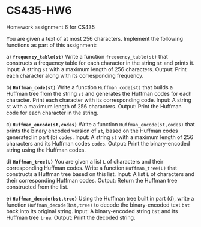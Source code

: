 # CS435-HW6
Homework assignment 6 for CS435

You are given a text of at most 256 characters. Implement the following functions as part of this assignment:

a) **`frequency_table(st)`**
Write a function `frequency_table(st)` that constructs a frequency table for each character in the string `st` and prints it.
Input: A string `st` with a maximum length of 256 characters.
Output: Print each character along with its corresponding frequency.

b) **`Huffman_code(st)`**
Write a function `Huffman_code(st)` that builds a Huffman tree from the string `st` and generates the Huffman codes for each character. Print each character with its corresponding code.
Input: A string st with a maximum length of 256 characters.
Output: Print the Huffman code for each character in the string.

c) **`Huffman_encode(st,codes)`**
Write a function `Huffman_encode(st,codes)` that prints the binary encoded version of `st`, based on the Huffman codes generated in part (b) `codes`.
Input: A string `st` with a maximum length of 256 characters and its Huffman codes `codes`.
Output: Print the binary-encoded string using the Huffman codes.

d) **`Huffman_tree(L)`**
You are given a list `L` of characters and their corresponding Huffman codes. Write a function `Huffman_tree(L)` that constructs a Huffman tree based on this list.
Input: A list `L` of characters and their corresponding Huffman codes.
Output: Return the Huffman tree constructed from the list.

e) **`Huffman_decode(bst,tree)`**
Using the Huffman tree built in part (d), write a function `Huffman_decode(bst,tree)` to decode the binary-encoded text `bst` back into its original string.
Input: A binary-encoded string `bst` and its Huffman tree `tree`.
Output: Print the decoded string.
